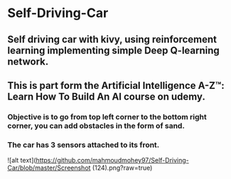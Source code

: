 # Self-Driving-Car
## Self driving car with kivy, using reinforcement learning implementing simple Deep Q-learning network.
## This is part form the Artificial Intelligence A-Z™: Learn How To Build An AI course on udemy.
### Objective is to go from top left corner to the bottom right corner, you can add obstacles in the form of sand.
### The car has 3 sensors attached to its front.
![alt text](https://github.com/mahmoudmohey97/Self-Driving-Car/blob/master/Screenshot (124).png?raw=true)
